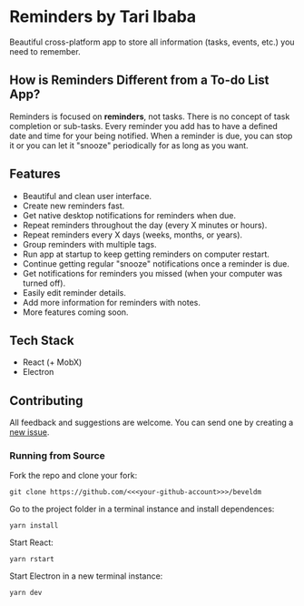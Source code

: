 # Reminders by Tari Ibaba

Beautiful cross-platform app to store all information (tasks, events, etc.) you need to remember.

## How is Reminders Different from a To-do List App?

Reminders is focused on **reminders**, not tasks. There is no concept of task completion or sub-tasks. Every reminder you add has to have a defined date and time for your being notified. When a reminder is due, you can stop it or you can let it "snooze" periodically for as long as you want.

## Features
- Beautiful and clean user interface.
- Create new reminders fast.
- Get native desktop notifications for reminders when due.
- Repeat reminders throughout the day (every X minutes or hours).
- Repeat reminders every X days (weeks, months, or years).
- Group reminders with multiple tags.
- Run app at startup to keep getting reminders on computer restart.
- Continue getting regular "snooze" notifications once a reminder is due.
- Get notifications for reminders you missed (when your computer was turned off).
- Easily edit reminder details.
- Add more information for reminders with notes.
- More features coming soon.

## Tech Stack
- React (+ MobX)
- Electron

## Contributing

All feedback and suggestions are welcome. You can send one by creating a [new issue](https://github.com/tariibaba/reminders/issues/new).

### Running from Source

Fork the repo and clone your fork:

```git clone https://github.com/<<<your-github-account>>>/beveldm```

Go to the project folder in a terminal instance and install dependences:

```yarn install```

Start React:

```yarn rstart```

Start Electron in a new terminal instance:

```yarn dev```
